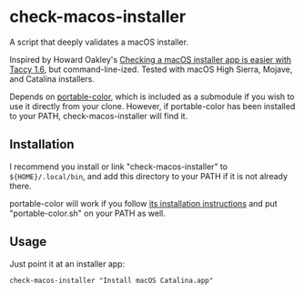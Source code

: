 # check-macos-installer

A script that deeply validates a macOS installer.

Inspired by Howard Oakley's [Checking a macOS installer app is easier with Taccy 1.6](https://eclecticlight.co/2019/10/28/checking-a-macos-installer-app-is-easier-with-taccy-1-6/), but command-line-ized. Tested with macOS High Sierra, Mojave, and Catalina installers.

Depends on [portable-color](https://github.com/mattieb/portable-color), which is included as a submodule if you wish to use it directly from your clone. However, if portable-color has been installed to your PATH, check-macos-installer will find it.

## Installation

I recommend you install or link "check-macos-installer" to `${HOME}/.local/bin`, and add this directory to your PATH if it is not already there.

portable-color will work if you follow [its installation instructions](https://github.com/mattieb/portable-color#installation) and put "portable-color.sh" on your PATH as well.

## Usage

Just point it at an installer app:

```
check-macos-installer "Install macOS Catalina.app"
```
